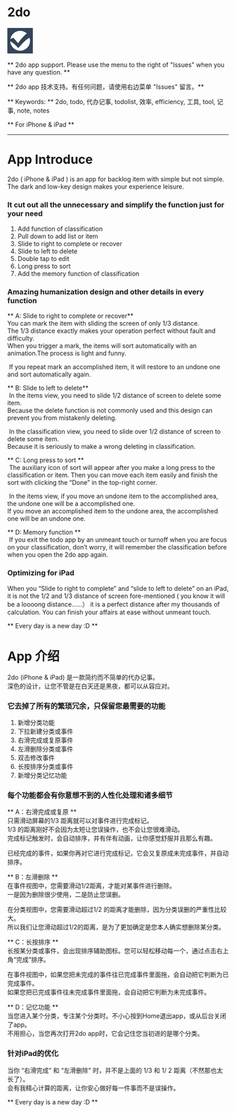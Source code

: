 # 2do

![image](img/Icon-58.png)

** 2do app support. Please use the menu to the right of "Issues" when you have any question. ** 

** 2do app 技术支持。有任何问题，请使用右边菜单 "Issues" 留言。** 

** Keywords: ** 
2do, todo, 代办记事, todolist, 效率, efficiency, 工具, tool, 记事, note, notes

** For iPhone & iPad **

---

# App Introduce

2do ( iPhone & iPad ) is an app for backlog item with simple but not simple.  
The dark and low-key design makes your experience leisure. 

### It cut out all the unnecessary and simplify the function just for your need

1. Add function of classification
2. Pull down to add list or item
3. Slide to right to complete or recover
4. Slide to left to delete
5. Double tap to edit
6. Long press to sort
7. Add the memory function of classification

### Amazing humanization design and other details in every function

** A: Slide to right to complete or recover**  
You can mark the item with sliding the screen of only 1/3 distance.  
The 1/3 distance exactly makes your operation perfect without fault and difficulty.  
When you trigger a mark, the items will sort automatically with an animation.The process is light and funny.   

 If you repeat mark an accomplished item, it will restore to an undone one and sort automatically again.

** B: Slide to left to delete**  
 In the items view, you need to slide 1/2 distance of screen to delete some item.  
Because the delete function is not commonly used and this design can prevent you from mistakenly deleting. 

 In the classification view, you need to slide over 1/2 distance of screen to delete some item.   
Because it is seriously to make a wrong deleting in classification.  

** C: Long press to sort **  
 The auxiliary icon of sort will appear after you make a long press to the classification or item. 
Then you can move each item easily and finish the sort with clicking the “Done” in the top-right corner.

 In the items view, if you move an undone item to the accomplished area,  the undone one will be a accomplished one.   
If you move an accomplished item to the undone area, the accomplished one will be an undone one. 

** D: Memory function **  
 If you exit the todo app by an unmeant touch or turnoff when you are focus on your classification, don’t worry, it will remember the classification before when you open the 2do app again.

### Optimizing for iPad 
When you “Slide to right to complete” and “slide to left to delete” on an iPad, it is not the 1/2 and 1/3 distance of screen fore-mentioned ( you know it will be a loooong distance……） it is a perfect distance after my thousands of calculation. 
You can finish your affairs at ease without unmeant touch. 

** Every day is a new day :D **


# App 介绍

2do (iPhone & iPad) 是一款简约而不简单的代办记事。  
深色的设计，让您不管是在白天还是黑夜，都可以从容应对。


### 它去掉了所有的繁琐冗余，只保留您最需要的功能

1. 新增分类功能
2. 下拉新建分类或事件
3. 右滑完成或复原事件
4. 左滑删除分类或事件
5. 双击修改事件
6. 长按排序分类或事件
7. 新增分类记忆功能


### 每个功能都会有你意想不到的人性化处理和诸多细节

** A：右滑完成或复原 **  
只需滑动屏幕的1/3 距离就可以对事件进行完成标记。  
1/3 的距离刚好不会因为太短让您误操作，也不会让您很难滑动。  
完成标记触发时，会自动排序，并有伴有动画，让你感觉舒服并且那么有趣。  

已经完成的事件，如果你再对它进行完成标记，它会又复原成未完成事件，并自动排序。  

** B：左滑删除 **  
在事件视图中，您需要滑动1/2距离，才能对某事件进行删除。  
一是因为删除很少使用，二是防止您误删。  

在分类视图中，您需要滑动超过1/2 的距离才能删除，因为分类误删的严重性比较大。  
所以我们让您滑动超过1/2的距离，是为了更加确定是您本人确实想删除某分类。  

** C：长按排序 **  
长按某分类或事件，会出现排序辅助图标。您可以轻松移动每一个，通过点击右上角“完成”排序。  

在事件视图中，如果您把未完成的事件往已完成事件里面拖，会自动把它判断为已完成事件。  
如果您把已完成事件往未完成事件里面拖，会自动把它判断为未完成事件。  

** D：记忆功能 **  
当您进入某个分类，专注某个分类时。不小心按到Home退出app，或从后台关闭了app。  
不用担心，当您再次打开2do app时，它会记住您当初进的是哪个分类。  


### 针对iPad的优化

当你 “右滑完成” 和 “左滑删除” 时，并不是上面的 1/3 和 1/ 2 距离（不然那也太长了）。  
会有我精心计算的距离，让你安心做好每一件事而不是误操作。


** Every day is a new day :D ** 